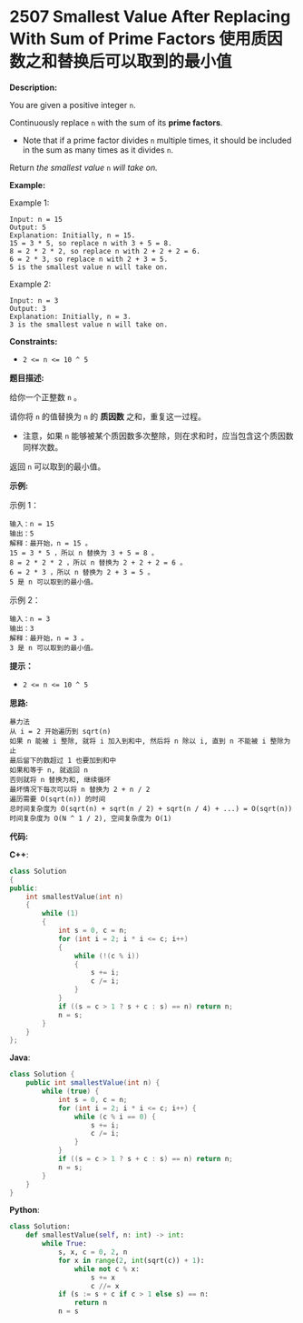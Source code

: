 # 2507 Smallest Value After Replacing With Sum of Prime Factors 使用质因数之和替换后可以取到的最小值

__Description:__

You are given a positive integer `n`.

Continuously replace `n` with the sum of its __prime factors__.

- Note that if a prime factor divides `n` multiple times, it should be included in the sum as many times as it divides `n`.

Return _the smallest value_ `n` _will take on._

__Example:__

Example 1:

```text
Input: n = 15
Output: 5
Explanation: Initially, n = 15.
15 = 3 * 5, so replace n with 3 + 5 = 8.
8 = 2 * 2 * 2, so replace n with 2 + 2 + 2 = 6.
6 = 2 * 3, so replace n with 2 + 3 = 5.
5 is the smallest value n will take on.
```

Example 2:

```text
Input: n = 3
Output: 3
Explanation: Initially, n = 3.
3 is the smallest value n will take on.
```

__Constraints:__

- `2 <= n <= 10 ^ 5`

__题目描述:__

给你一个正整数 `n` 。

请你将 `n` 的值替换为 `n` 的 __质因数__ 之和，重复这一过程。

- 注意，如果 `n` 能够被某个质因数多次整除，则在求和时，应当包含这个质因数同样次数。

返回 `n` 可以取到的最小值。

__示例:__

示例 1：

```text
输入：n = 15
输出：5
解释：最开始，n = 15 。
15 = 3 * 5 ，所以 n 替换为 3 + 5 = 8 。
8 = 2 * 2 * 2 ，所以 n 替换为 2 + 2 + 2 = 6 。
6 = 2 * 3 ，所以 n 替换为 2 + 3 = 5 。
5 是 n 可以取到的最小值。
```

示例 2：

```text
输入：n = 3
输出：3
解释：最开始，n = 3 。
3 是 n 可以取到的最小值。
```

__提示：__

- `2 <= n <= 10 ^ 5`

__思路:__

```text
暴力法
从 i = 2 开始遍历到 sqrt(n)
如果 n 能被 i 整除, 就将 i 加入到和中, 然后将 n 除以 i, 直到 n 不能被 i 整除为止
最后留下的数超过 1 也要加到和中
如果和等于 n, 就返回 n
否则就将 n 替换为和, 继续循环
最坏情况下每次可以将 n 替换为 2 + n / 2
遍历需要 O(sqrt(n)) 的时间
总时间复杂度为 O(sqrt(n) + sqrt(n / 2) + sqrt(n / 4) + ...) = O(sqrt(n))
时间复杂度为 O(N ^ 1 / 2), 空间复杂度为 O(1)
```

__代码:__

__C++__:

```C++
class Solution 
{
public:
    int smallestValue(int n) 
    {
        while (1) 
        {
            int s = 0, c = n;
            for (int i = 2; i * i <= c; i++) 
            {
                while (!(c % i))
                {
                    s += i;
                    c /= i;
                }
            }
            if ((s = c > 1 ? s + c : s) == n) return n;
            n = s;
        }
    }
};
```

__Java__:

```Java
class Solution {
    public int smallestValue(int n) {
        while (true) {
            int s = 0, c = n;
            for (int i = 2; i * i <= c; i++) {
                while (c % i == 0) {
                    s += i;
                    c /= i;
                }
            }
            if ((s = c > 1 ? s + c : s) == n) return n;
            n = s;
        }
    }
}
```

__Python__:

```Python
class Solution:
    def smallestValue(self, n: int) -> int:
        while True:
            s, x, c = 0, 2, n
            for x in range(2, int(sqrt(c)) + 1):
                while not c % x:
                    s += x
                    c //= x
            if (s := s + c if c > 1 else s) == n:
                return n
            n = s
```

